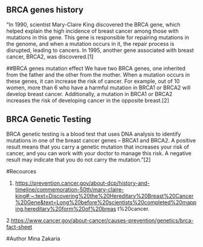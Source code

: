 ## BRCA genes history
"In 1990, scientist Mary-Claire King discovered the BRCA gene, which helped explain the high incidence of breast cancer among those with mutations in this gene. This gene is responsible for repairing mutations in the genome, and when a mutation occurs in it, the repair process is disrupted, leading to cancers. In 1995, another gene associated with breast cancer, BRCA2, was discovered.[1]

##BRCA genes mutation effect
We have two BRCA genes, one inherited from the father and the other from the mother. When a mutation occurs in these genes, it can increase the risk of cancer. For example, out of 10 women, more than 6 who have a harmful mutation in BRCA1 or BRCA2 will develop breast cancer. Additionally, a mutation in BRCA1 or BRCA2 increases the risk of developing cancer in the opposite breast.[2]

## BRCA Genetic Testing
BRCA genetic testing is a blood test that uses DNA analysis to identify mutations in one of the breast cancer genes – BRCA1 and BRCA2. A positive result means that you carry a genetic mutation that increases your risk of cancer, and you can work with your doctor to manage this risk. A negative result may indicate that you do not carry the mutation."[2]


#Recources

1. https://prevention.cancer.gov/about-dcp/history-and-timeline/commemoration-50th/mary-claire-king#:~:text=Discovering%20the%20Hereditary%20Breast%20Cancer%20Gene&text=Long%20before%20scientists%20completed%20mapping,hereditary%20form%20of%20breas
t%20cancer.

2.https://www.cancer.gov/about-cancer/causes-prevention/genetics/brca-fact-sheet

#Author
Mina Zakaria
